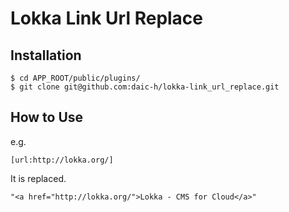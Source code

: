 # Lokka Link Url Replace

## Installation

    $ cd APP_ROOT/public/plugins/
    $ git clone git@github.com:daic-h/lokka-link_url_replace.git

## How to Use

e.g.

    [url:http://lokka.org/]

It is replaced.

    "<a href="http://lokka.org/">Lokka - CMS for Cloud</a>"



